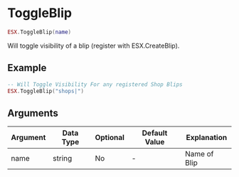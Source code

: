 # ToggleBlip

```lua
ESX.ToggleBlip(name)
```

Will toggle visibility of a blip (register with ESX.CreateBlip).

## Example

```lua
-- Will Toggle Visibility For any registered Shop Blips
ESX.ToggleBlip("shops|")
```

## Arguments

|   **Argument**   |  **Data Type** | **Optional** |      **Default Value**       |       **Explanation**       |
|--------------|------------|----------|--------------------------|-----------------|
|  name        |  string    | No       | -                        | Name of Blip    |